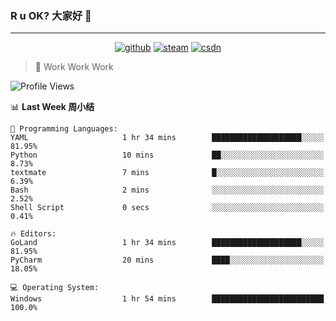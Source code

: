 ### R u OK? 大家好 👋

___

<p align="center">
  <a href="https://bigkjp97.github.io/"><img src="https://img.shields.io/badge/-GitPage-lightgrey" alt="github"></a>
  <a href="https://steamcommunity.com/id/bigkjp/"><img src="https://img.shields.io/badge/-Steam-black" alt="steam"></a>
  <a href="https://blog.csdn.net/qq_38986088"><img src="https://img.shields.io/badge/CSDN-cf000e" alt="csdn"></a>
</p>

> 🧟 Work Work Work

<!--START_SECTION:kjp readme-->
![Profile Views](http://img.shields.io/badge/Mi%20Amigos%E2%99%82%EF%B8%8F-0-ff69b4)

📊 **Last Week 周小结** 

```text
💬 Programming Languages: 
YAML                     1 hr 34 mins        ████████████████████░░░░░   81.95% 
Python                   10 mins             ██░░░░░░░░░░░░░░░░░░░░░░░   8.73% 
textmate                 7 mins              █░░░░░░░░░░░░░░░░░░░░░░░░   6.39% 
Bash                     2 mins              ░░░░░░░░░░░░░░░░░░░░░░░░░   2.52% 
Shell Script             0 secs              ░░░░░░░░░░░░░░░░░░░░░░░░░   0.41%

🔥 Editors: 
GoLand                   1 hr 34 mins        ████████████████████░░░░░   81.95% 
PyCharm                  20 mins             ████░░░░░░░░░░░░░░░░░░░░░   18.05%

💻 Operating System: 
Windows                  1 hr 54 mins        █████████████████████████   100.0%

```


<!--END_SECTION:kjp readme-->

<!--
**bigkjp97/bigkjp97** is a ✨ _special_ ✨ repository because its `README.md` (this file) appears on your GitHub profile.

Here are some ideas to get you started:

- 🔭 I’m currently working on ...
- 🌱 I’m currently learning ...
- 👯 I’m looking to collaborate on ...
- 🤔 I’m looking for help with ...
- 💬 Ask me about ...
- 📫 How to reach me: ...
- 😄 Pronouns: ...
- ⚡ Fun fact: ... -->

